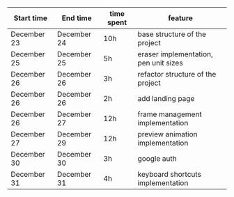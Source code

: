 | Start time  | End time | time spent | feature |
|-----------|-------------|-------------|-------------|
| December 23 | December 24 | 10h | base structure of the project |
| December 25 | December 25 | 5h | eraser implementation, pen unit sizes |
| December 26 | December 26 | 3h | refactor structure of the project |
| December 26 | December 26 | 2h | add landing page|
| December 26 | December 27 | 12h | frame management implementation |
| December 27 | December 29 | 12h | preview animation implementation |
| December 30 | December 30 | 3h | google auth |
| December 31 | December 31 | 4h | keyboard shortcuts implementation |
